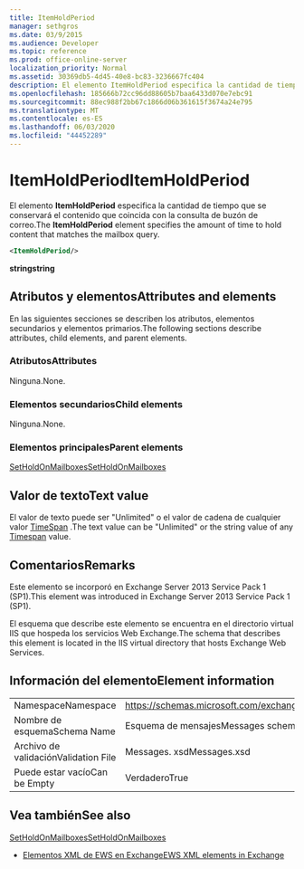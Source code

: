 ```yaml
---
title: ItemHoldPeriod
manager: sethgros
ms.date: 03/9/2015
ms.audience: Developer
ms.topic: reference
ms.prod: office-online-server
localization_priority: Normal
ms.assetid: 30369db5-4d45-40e8-bc83-3236667fc404
description: El elemento ItemHoldPeriod especifica la cantidad de tiempo que se conservará el contenido que coincida con la consulta de buzón de correo.
ms.openlocfilehash: 185666b72cc96dd88605b7baa6433d070e7ebc91
ms.sourcegitcommit: 88ec988f2bb67c1866d06b361615f3674a24e795
ms.translationtype: MT
ms.contentlocale: es-ES
ms.lasthandoff: 06/03/2020
ms.locfileid: "44452289"
---
```

# <a name="itemholdperiod"></a><span data-ttu-id="4ca17-103">ItemHoldPeriod</span><span class="sxs-lookup"><span data-stu-id="4ca17-103">ItemHoldPeriod</span></span>

<span data-ttu-id="4ca17-104">El elemento **ItemHoldPeriod** especifica la cantidad de tiempo que se conservará el contenido que coincida con la consulta de buzón de correo.</span><span class="sxs-lookup"><span data-stu-id="4ca17-104">The **ItemHoldPeriod** element specifies the amount of time to hold content that matches the mailbox query.</span></span> 
  
```XML
<ItemHoldPeriod/>
```

 <span data-ttu-id="4ca17-105">**string**</span><span class="sxs-lookup"><span data-stu-id="4ca17-105">**string**</span></span>
## <a name="attributes-and-elements"></a><span data-ttu-id="4ca17-106">Atributos y elementos</span><span class="sxs-lookup"><span data-stu-id="4ca17-106">Attributes and elements</span></span>

<span data-ttu-id="4ca17-107">En las siguientes secciones se describen los atributos, elementos secundarios y elementos primarios.</span><span class="sxs-lookup"><span data-stu-id="4ca17-107">The following sections describe attributes, child elements, and parent elements.</span></span>
  
### <a name="attributes"></a><span data-ttu-id="4ca17-108">Atributos</span><span class="sxs-lookup"><span data-stu-id="4ca17-108">Attributes</span></span>

<span data-ttu-id="4ca17-109">Ninguna.</span><span class="sxs-lookup"><span data-stu-id="4ca17-109">None.</span></span>
  
### <a name="child-elements"></a><span data-ttu-id="4ca17-110">Elementos secundarios</span><span class="sxs-lookup"><span data-stu-id="4ca17-110">Child elements</span></span>

<span data-ttu-id="4ca17-111">Ninguna.</span><span class="sxs-lookup"><span data-stu-id="4ca17-111">None.</span></span>
  
### <a name="parent-elements"></a><span data-ttu-id="4ca17-112">Elementos principales</span><span class="sxs-lookup"><span data-stu-id="4ca17-112">Parent elements</span></span>

[<span data-ttu-id="4ca17-113">SetHoldOnMailboxes</span><span class="sxs-lookup"><span data-stu-id="4ca17-113">SetHoldOnMailboxes</span></span>](setholdonmailboxes.md)
  
## <a name="text-value"></a><span data-ttu-id="4ca17-114">Valor de texto</span><span class="sxs-lookup"><span data-stu-id="4ca17-114">Text value</span></span>

<span data-ttu-id="4ca17-115">El valor de texto puede ser "Unlimited" o el valor de cadena de cualquier valor [TimeSpan](https://msdn.microsoft.com/library/1ecy8h51%28v=vs.110%29.aspx) .</span><span class="sxs-lookup"><span data-stu-id="4ca17-115">The text value can be "Unlimited" or the string value of any [Timespan](https://msdn.microsoft.com/library/1ecy8h51%28v=vs.110%29.aspx) value.</span></span> 
  
## <a name="remarks"></a><span data-ttu-id="4ca17-116">Comentarios</span><span class="sxs-lookup"><span data-stu-id="4ca17-116">Remarks</span></span>

<span data-ttu-id="4ca17-117">Este elemento se incorporó en Exchange Server 2013 Service Pack 1 (SP1).</span><span class="sxs-lookup"><span data-stu-id="4ca17-117">This element was introduced in Exchange Server 2013 Service Pack 1 (SP1).</span></span>
  
<span data-ttu-id="4ca17-118">El esquema que describe este elemento se encuentra en el directorio virtual IIS que hospeda los servicios Web Exchange.</span><span class="sxs-lookup"><span data-stu-id="4ca17-118">The schema that describes this element is located in the IIS virtual directory that hosts Exchange Web Services.</span></span>
  
## <a name="element-information"></a><span data-ttu-id="4ca17-119">Información del elemento</span><span class="sxs-lookup"><span data-stu-id="4ca17-119">Element information</span></span>

|||
|:-----|:-----|
|<span data-ttu-id="4ca17-120">Namespace</span><span class="sxs-lookup"><span data-stu-id="4ca17-120">Namespace</span></span>  <br/> |https://schemas.microsoft.com/exchange/services/2006/messages  <br/> |
|<span data-ttu-id="4ca17-121">Nombre de esquema</span><span class="sxs-lookup"><span data-stu-id="4ca17-121">Schema Name</span></span>  <br/> |<span data-ttu-id="4ca17-122">Esquema de mensajes</span><span class="sxs-lookup"><span data-stu-id="4ca17-122">Messages schema</span></span>  <br/> |
|<span data-ttu-id="4ca17-123">Archivo de validación</span><span class="sxs-lookup"><span data-stu-id="4ca17-123">Validation File</span></span>  <br/> |<span data-ttu-id="4ca17-124">Messages. xsd</span><span class="sxs-lookup"><span data-stu-id="4ca17-124">Messages.xsd</span></span>  <br/> |
|<span data-ttu-id="4ca17-125">Puede estar vacío</span><span class="sxs-lookup"><span data-stu-id="4ca17-125">Can be Empty</span></span>  <br/> |<span data-ttu-id="4ca17-126">Verdadero</span><span class="sxs-lookup"><span data-stu-id="4ca17-126">True</span></span>  <br/> |
   
## <a name="see-also"></a><span data-ttu-id="4ca17-127">Vea también</span><span class="sxs-lookup"><span data-stu-id="4ca17-127">See also</span></span>



[<span data-ttu-id="4ca17-128">SetHoldOnMailboxes</span><span class="sxs-lookup"><span data-stu-id="4ca17-128">SetHoldOnMailboxes</span></span>](setholdonmailboxes.md)


- [<span data-ttu-id="4ca17-129">Elementos XML de EWS en Exchange</span><span class="sxs-lookup"><span data-stu-id="4ca17-129">EWS XML elements in Exchange</span></span>](ews-xml-elements-in-exchange.md)

